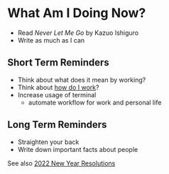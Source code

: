 # What Am I Doing Now?

- Read _Never Let Me Go_ by Kazuo Ishiguro
- Write as much as I can

## Short Term Reminders

- Think about what does it mean by working?
- Think about [how do I work](work-routine.md)?
- Increase usage of terminal
    - automate workflow for work and personal life

## Long Term Reminders

- Straighten your back
- Write down important facts about people

See also [2022 New Year Resolutions](new-year-resolution.md)
